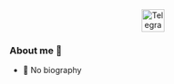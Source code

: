 <div id="header" align="center">
</div>
<div id="socials" align="center">
	<a href="https://t.me/mmmmaxonchik">
		<img width=40 height=40 src="https://cdn-icons-png.flaticon.com/512/5968/5968804.png" alt="Telegram"/>
	</a>
</div>


### About me 👋
- 🤔 No biography

